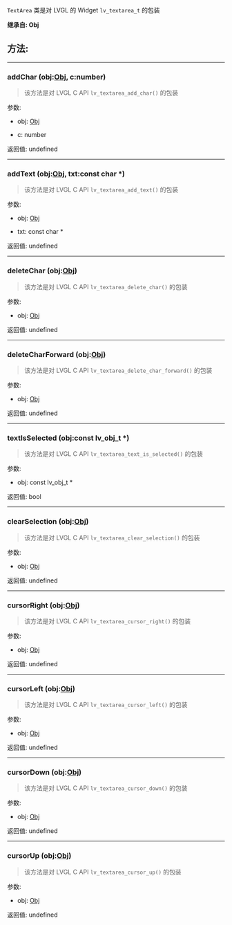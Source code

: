 `TextArea` 类是对 LVGL 的 Widget `lv_textarea_t` 的包装

**继承自: Obj**

## 方法:

-----

### addChar (obj:[Obj](../Obj), c:number)

> 该方法是对 LVGL C API `lv_textarea_add_char()` 的包装

参数:

* obj: [Obj](../Obj)

* c: number

返回值:
undefined

-----

### addText (obj:[Obj](../Obj), txt:const char *)

> 该方法是对 LVGL C API `lv_textarea_add_text()` 的包装

参数:

* obj: [Obj](../Obj)

* txt: const char *

返回值:
undefined

-----

### deleteChar (obj:[Obj](../Obj))

> 该方法是对 LVGL C API `lv_textarea_delete_char()` 的包装

参数:

* obj: [Obj](../Obj)

返回值:
undefined

-----

### deleteCharForward (obj:[Obj](../Obj))

> 该方法是对 LVGL C API `lv_textarea_delete_char_forward()` 的包装

参数:

* obj: [Obj](../Obj)

返回值:
undefined

-----

### textIsSelected (obj:const lv_obj_t *)

> 该方法是对 LVGL C API `lv_textarea_text_is_selected()` 的包装

参数:

* obj: const lv_obj_t *

返回值:
bool

-----

### clearSelection (obj:[Obj](../Obj))

> 该方法是对 LVGL C API `lv_textarea_clear_selection()` 的包装

参数:

* obj: [Obj](../Obj)

返回值:
undefined

-----

### cursorRight (obj:[Obj](../Obj))

> 该方法是对 LVGL C API `lv_textarea_cursor_right()` 的包装

参数:

* obj: [Obj](../Obj)

返回值:
undefined

-----

### cursorLeft (obj:[Obj](../Obj))

> 该方法是对 LVGL C API `lv_textarea_cursor_left()` 的包装

参数:

* obj: [Obj](../Obj)

返回值:
undefined

-----

### cursorDown (obj:[Obj](../Obj))

> 该方法是对 LVGL C API `lv_textarea_cursor_down()` 的包装

参数:

* obj: [Obj](../Obj)

返回值:
undefined

-----

### cursorUp (obj:[Obj](../Obj))

> 该方法是对 LVGL C API `lv_textarea_cursor_up()` 的包装

参数:

* obj: [Obj](../Obj)

返回值:
undefined


